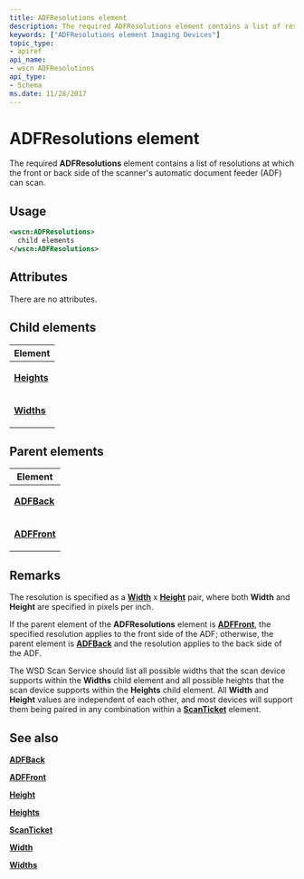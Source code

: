 ```yaml
---
title: ADFResolutions element
description: The required ADFResolutions element contains a list of resolutions at which the front or back side of the scanner's automatic document feeder (ADF) can scan.
keywords: ["ADFResolutions element Imaging Devices"]
topic_type:
- apiref
api_name:
- wscn ADFResolutions
api_type:
- Schema
ms.date: 11/28/2017
---
```


# ADFResolutions element


The required **ADFResolutions** element contains a list of resolutions at which the front or back side of the scanner's automatic document feeder (ADF) can scan.

## Usage

```xml
<wscn:ADFResolutions>
  child elements
</wscn:ADFResolutions>
```

## Attributes

There are no attributes.

## Child elements


<table>
<colgroup>
<col width="100%" />
</colgroup>
<thead>
<tr class="header">
<th>Element</th>
</tr>
</thead>
<tbody>
<tr class="odd">
<td><p><a href="heights.md" data-raw-source="[&lt;strong&gt;Heights&lt;/strong&gt;](heights.md)"><strong>Heights</strong></a></p></td>
</tr>
<tr class="even">
<td><p><a href="widths.md" data-raw-source="[&lt;strong&gt;Widths&lt;/strong&gt;](widths.md)"><strong>Widths</strong></a></p></td>
</tr>
</tbody>
</table>

## Parent elements


<table>
<colgroup>
<col width="100%" />
</colgroup>
<thead>
<tr class="header">
<th>Element</th>
</tr>
</thead>
<tbody>
<tr class="odd">
<td><p><a href="adfback.md" data-raw-source="[&lt;strong&gt;ADFBack&lt;/strong&gt;](adfback.md)"><strong>ADFBack</strong></a></p></td>
</tr>
<tr class="even">
<td><p><a href="adffront.md" data-raw-source="[&lt;strong&gt;ADFFront&lt;/strong&gt;](adffront.md)"><strong>ADFFront</strong></a></p></td>
</tr>
</tbody>
</table>

## Remarks

The resolution is specified as a [**Width**](width.md) x [**Height**](height.md) pair, where both **Width** and **Height** are specified in pixels per inch.

If the parent element of the **ADFResolutions** element is [**ADFFront**](adffront.md), the specified resolution applies to the front side of the ADF; otherwise, the parent element is [**ADFBack**](adfback.md) and the resolution applies to the back side of the ADF.

The WSD Scan Service should list all possible widths that the scan device supports within the **Widths** child element and all possible heights that the scan device supports within the **Heights** child element. All **Width** and **Height** values are independent of each other, and most devices will support them being paired in any combination within a [**ScanTicket**](scanticket.md) element.

## See also


[**ADFBack**](adfback.md)

[**ADFFront**](adffront.md)

[**Height**](height.md)

[**Heights**](heights.md)

[**ScanTicket**](scanticket.md)

[**Width**](width.md)

[**Widths**](widths.md)

 

 






